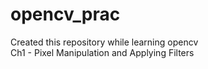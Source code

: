# opencv_prac

Created this repository while learning opencv <br>
Ch1 - Pixel Manipulation and Applying Filters 
